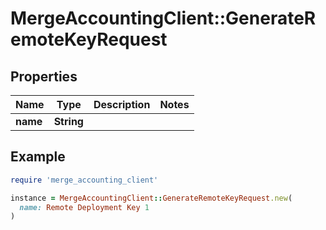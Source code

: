# MergeAccountingClient::GenerateRemoteKeyRequest

## Properties

| Name | Type | Description | Notes |
| ---- | ---- | ----------- | ----- |
| **name** | **String** |  |  |

## Example

```ruby
require 'merge_accounting_client'

instance = MergeAccountingClient::GenerateRemoteKeyRequest.new(
  name: Remote Deployment Key 1
)
```

